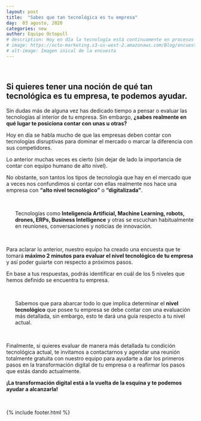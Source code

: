 ```yaml
---
layout: post
title:  "Sabes que tan tecnológica es tu empresa"
day:  03 agosto, 2020
categories: new
author: Equipo Octopull
# description: Hoy en día la tecnología está continuamente en procesos de cambios por lo que las empresas hacen el mayor esfuerzo por estar al día con las nuevas tecnologías, adaptando las herramientas y plataformas necesarias...
# image: https://octo-marketing.s3-us-west-2.amazonaws.com/Blog/encuesta-digitalizacion.png
# alt-image: Imagen inical de la encuesta
---
```


<div class="row post-text">
    <div class="col-md-2"></div>
    <div class="col-md-7">
    <br>

<h2>Si quieres tener una noción de qué tan tecnológica es tu empresa, te podemos ayudar.</h2>

<p>Sin dudas más de alguna vez has dedicado tiempo a pensar o evaluar las tecnologías al interior de tu empresa. Sin embargo, <b>¿sabes realmente en qué lugar te posiciona contar con unas u otras?</b><p>

<p>Hoy en día se habla mucho de que las empresas deben contar con tecnologías disruptivas para dominar el mercado o marcar la diferencia con sus competidores.</p>

<p>Lo anterior muchas veces es cierto (sin dejar de lado la importancia de contar con equipo humano de alto nivel).</p>

<p>No obstante, son tantos los tipos de tecnología que hay en el mercado que a veces nos confundimos si contar con ellas realmente nos hace una empresa con <b>“alto nivel tecnológico”</b> o <b>“digitalizada”</b>.</p>
<br>
<ul>
    <p class="cita">Tecnologías como <b>Inteligencia Artificial, Machine Learning, robots, drones, ERPs, Business Intelligence</b> y otras se escuchan habitualmente en reuniones, conversaciones y noticias de innovación.</p>
</ul><br>

<p>Para aclarar lo anterior, nuestro equipo ha creado una encuesta que te tomará <b>máximo 2 minutos para evaluar el nivel tecnológico de tu empresa</b> y así poder guiarte con respecto a próximos pasos.</p>

<p>En base a tus respuestas, podrás identificar en cuál de los 5 niveles que hemos definido se encuentra tu empresa.</p>
<br>
<ul>
    <p class="cita">Sabemos que para abarcar todo lo que implica determinar el <b>nivel tecnológico</b> que posee tu empresa se debe contar con una evaluación más detallada, sin embargo, esto te dará una guía respecto a tu nivel actual.</p>
</ul><br>

<p>Finalmente, si quieres evaluar de manera más detallada tu condición tecnológica actual, te invitamos a contactarnos y agendar una reunión totalmente gratuita con nuestro equipo para ayudarte a dar los primeros pasos en la transformación digital de tu empresa o a reafirmar los pasos que estás dando actualmente.</p>

<p><b>¡La transformación digital está a la vuelta de la esquina y te podemos ayudar a alcanzarla!</b></p>


<div id="ss_survey_widget"></div><script>(function(){var e="ss-widget",t="script",a=document,r=window;var s,n,c;r.SS_WIDGET_TOKEN="tt-b7a240";r.SS_ACCOUNT="octo.surveysparrow.com";r.SS_SURVEY_NAME="DIGITALIZACION";if(!a.getElementById(e)){var S=function(){S.update(arguments)};S.args=[];S.update=function(e){S.args.push(e)};r.SparrowLauncher=S;s=a.getElementsByTagName(t);c=s[s.length-1];n=a.createElement(t);n.type="text/javascript";n.async=!0;n.id=e;n.src=["https://","octo.surveysparrow.com/widget/",r.SS_WIDGET_TOKEN].join("");c.parentNode.insertBefore(n,c)}})();</script>

<br>
<!-- <div class="row" style="margin-bottom:80px;margin-top:40px;font-size:15px;">
<div class="col-md-2">
    <img style="border-radius:50%;" src="https://octo-marketing.s3-us-west-2.amazonaws.com/Blog/Team/Fabian.png" width="110%" height="auto">
</div>
<div class="col-md-4" style="margin-top: 30px;">
    <p><b style="font-size:20px">Fabián Serrano</b>
    <br>Sales Manager</p>
</div>
<div class="col-md-2">
    <img style="border-radius:50%;" src="https://octo-marketing.s3-us-west-2.amazonaws.com/Blog/Team/camila.jpg" width="110%" height="auto">
</div>
<div class="col-md-4" style="margin-top: 30px;">
    <p><b style="font-size:20px">Camila Fonseca</b>
    <br>Marketing Manager</p>
</div>
</div> -->



{% include footer.html %}
<div class="col-md-3">
</div>